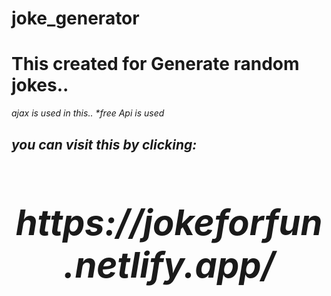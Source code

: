 # joke_generator
<h1>This created for Generate random jokes..</h1>
<i>ajax <i> is used in this..
 *free Api is used

 <h2> you can visit this by clicking:<h1>
  
  <center> <h1><b><i>https://jokeforfun.netlify.app/ </i> </b> </h1></center>
